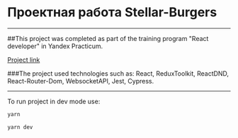 # Проектная работа Stellar-Burgers

---

##This project was completed as part of the training program "React developer" in Yandex Practicum.

[Project link](https://stellar-burger.igniz.ru/)

###The project used technologies such as: React, ReduxToolkit, ReactDND, React-Router-Dom, WebsocketAPI, Jest, Cypress.

---

To run project in dev mode use:

```bash
yarn
```

```bash
yarn dev
```
